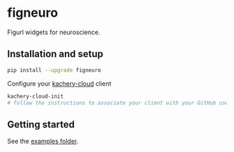 # figneuro

Figurl widgets for neuroscience.

## Installation and setup

```bash
pip install --upgrade figneuro
```

Configure your [kachery-cloud](https://github.com/scratchrealm/kachery-cloud) client

```bash
kachery-cloud-init
# follow the instructions to associate your client with your GitHub user name on kachery-cloud
```

## Getting started

See the [examples folder](./examples).